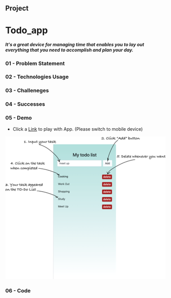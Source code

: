 ## Project

# Todo_app
##### It's a great device for managing time that enables you to lay out everything that you need to accomplish and plan your day.

### 01 - Problem Statement
### 02 - Technologies Usage
### 03 - Challeneges
### 04 - Successes
### 05 - Demo
- Click a [Link](https://teddy-photesri.github.io/Todo_app/) to play with App. (Please switch to mobile device)


![Image](/images/instruction.png "Image")

### 06 - Code


